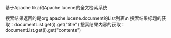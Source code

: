 基于Apache tika和Apache lucene的全文检索系统

搜索结果返回的是org.apache.lucene.document的List列表\n
搜索结果标题的获取：documentList.get(i).get("title")
搜索结果内容的获取：documentList.get(i).get("contents")
